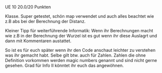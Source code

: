 UE	10	20.0/20 Punkten

Klasse. Super getestet, schön map verwendet und auch alles beachtet wie z.B abs bei der Berechnung der Distanz.

Kleiner Tipp für weiterführende Informatik:
Wenn ihr Berechnungen macht wie z.B in der Berechnung der Wurzel ist es gut wenn ihr diese Auslagrt und dann mit Kommentaren austattet.

So ist es für euch später wenn ihr den Code anschaut leichter zu verstehen was ihr gemacht habt. Selbe gilt btw. auch für Zahlen. Zahlen die ohne Definition vorkommen werden magic numbers genannt und sind nicht gerne gesehen. Grad für Info II könntet ihr euch das angewöhnen. 
